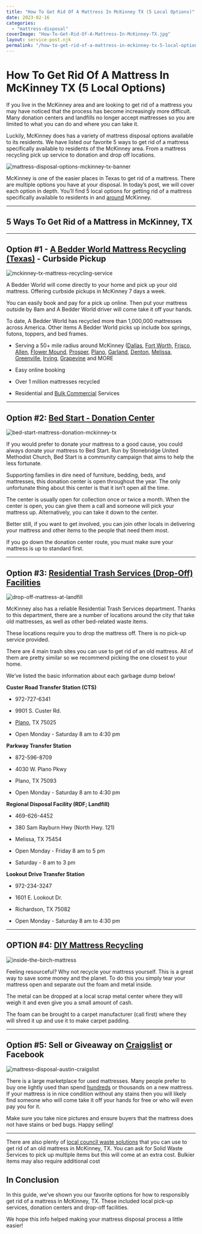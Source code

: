 ```yaml
---
title: "How To Get Rid Of A Mattress In McKinney TX (5 Local Options)"
date: 2023-02-16
categories: 
  - "mattress-disposal"
coverImage: "How-To-Get-Rid-Of-A-Mattress-In-McKinney-TX.jpg"
layout: service-post.njk
permalink: "/how-to-get-rid-of-a-mattress-in-mckinney-tx-5-local-options.html"
---
```


# How To Get Rid Of A Mattress In McKinney TX (5 Local Options)

If you live in the McKinney area and are looking to get rid of a mattress you may have noticed that the process has become increasingly more difficult. Many donation centers and landfills no longer accept mattresses so you are limited to what you can do and where you can take it.

Luckily, McKinney does has a variety of mattress disposal options available to its residents. We have listed our favorite 5 ways to get rid of a mattress specifically available to residents of the McKinney area. From a mattress recycling pick up service to donation and drop off locations.

![mattress-disposal-options-mckinney-tx-banner](/filtered-images/Most-Attractive-Youtube-Thumbnail-2023-02-16T051612.723-1024x576.png)

McKinney is one of the easier places in Texas to get rid of a mattress. There are multiple options you have at your disposal. In today’s post, we will cover each option in depth. You’ll find 5 local options for getting rid of a mattress specifically available to residents in and [around](https://www.abedderworld.com/get-rid-of-a-mattress-in-garland-tx.html/) McKinney.

* * *

## 5 Ways To Get Rid of a Mattress in McKinney, TX

* * *

## Option #1 - [A Bedder World Mattress Recycling (Texas)](https://www.abedderworld.com/McKinney-TX) - Curbside Pickup

![mckinney-tx-mattress-recycling-service](/filtered-images/Screen-Shot-2023-02-15-at-10.48.17-AM-1024x488.png)

A Bedder World will come directly to your home and pick up your old mattress. Offering curbside pickups in McKinney 7 days a week.

You can easily book and pay for a pick up online. Then put your mattress outside by 8am and A Bedder World driver will come take it off your hands.

To date, A Bedder World has recycled more than 1,000,000 mattresses across America. Other items A Bedder World picks up include box springs, futons, toppers, and bed frames.

- Serving a 50+ mile radius around McKinney ([Dallas](https://www.abedderworld.com/mattress-disposal-dallas-tx/), [Fort Worth](https://www.abedderworld.com/mattress-disposal-fort-worth/), [Frisco](https://www.abedderworld.com/Frisco-TX), [Allen](https://www.abedderworld.com/Allen-TX), [Flower Mound](https://www.abedderworld.com/Flower-Mound-TX), [Prosper](https://www.abedderworld.com/Prosper-TX), [Plano](https://www.abedderworld.com/Plano-TX), [Garland](https://www.abedderworld.com/Garland-TX/), [Denton](https://www.abedderworld.com/Denton-TX/), [Melissa](https://www.abedderworld.com/Melissa-TX/), [Greenville](https://www.abedderworld.com/Greenville-TX/), [Irving](https://www.abedderworld.com/Irving-TX/), [Grapevine](https://www.abedderworld.com/Grapevine-TX/) and MORE

- Easy online booking

- Over 1 million mattresses recycled

- Residential and [Bulk Commercial](https://www.abedderworld.com/commercial/) Services

* * *

## Option #2: [Bed Start - Donation Center](https://www.mysumc.org/bed-start)

![bed-start-mattress-donation-mckinney-tx](/filtered-images/FamilyPromise.jpeg)

If you would prefer to donate your mattress to a good cause, you could always donate your mattress to Bed Start. Run by Stonebridge United Methodist Church, Bed Start is a community campaign that aims to help the less fortunate.

Supporting families in dire need of furniture, bedding, beds, and mattresses, this donation center is open throughout the year. The only unfortunate thing about this center is that it isn’t open all the time.

The center is usually open for collection once or twice a month. When the center is open, you can give them a call and someone will pick your mattress up. Alternatively, you can take it down to the center. 

Better still, if you want to get involved, you can join other locals in delivering your mattress and other items to the people that need them most.

If you go down the donation center route, you must make sure your mattress is up to standard first.

* * *

## Option #3: [Residential Trash Services (Drop-Off) Facilities](https://www.mckinneytexas.org/503/Residential-Trash-Services#DIY)

![drop-off-mattress-at-landfill](/filtered-images/Screen-Shot-2023-02-15-at-10.55.15-AM.png)

McKinney also has a reliable Residential Trash Services department. Thanks to this department, there are a number of locations around the city that take old mattresses, as well as other bed-related waste items.

These locations require you to drop the mattress off. There is no pick-up service provided.

There are 4 main trash sites you can use to get rid of an old mattress. All of them are pretty similar so we recommend picking the one closest to your home.

We’ve listed the basic information about each garbage dump below!

**Custer Road Transfer Station (CTS)**

- 972-727-6341

- 9901 S. Custer Rd.

- [Plano](https://www.abedderworld.com/how-to-get-rid-of-a-mattress-in-plano-tx.html/), TX 75025

- Open Monday - Saturday 8 am to 4:30 pm

**Parkway Transfer Station**

- 872-596-8709

- 4030 W. Plano Pkwy

- Plano, TX 75093

- Open Monday - Saturday 8 am to 4:30 pm

**Regional Disposal Facility (RDF; Landfill)**

- 469-626-4452

- 380 Sam Rayburn Hwy (North Hwy. 121)

- Melissa, TX 75454

- Open Monday - Friday 8 am to 5 pm

- Saturday - 8 am to 3 pm

**Lookout Drive Transfer Station**

- 972-234-3247

- 1601 E. Lookout Dr.

- Richardson, TX 75082

- Open Monday - Saturday 8 am to 4:30 pm

* * *

## OPTION #4: [DIY Mattress Recycling](https://www.abedderworld.com/how-to-recycle-a-mattress/)

![inside-the-birch-mattress](/filtered-images/IMG_4265-2-768x1024.jpeg)

Feeling resourceful? Why not recycle your mattress yourself. This is a great way to save some money and the planet. To do this you simply tear your mattress open and separate out the foam and metal inside.

The metal can be dropped at a local scrap metal center where they will weigh it and even give you a small amount of cash.

The foam can be brought to a carpet manufacturer (call first) where they will shred it up and use it to make carpet padding.

* * *

## Option #5: Sell or Giveaway on [Craigslist](https://dallas.craigslist.org/) or Facebook

![mattress-disposal-austin-craigslist](/filtered-images/Screen-Shot-2019-12-11-at-8.06.07-AM-edited.png)

There is a large marketplace for used mattresses. Many people prefer to buy one lightly used than spend [hundreds](https://www.abedderworld.com/novilla-mattress-review.html/) or thousands on a new mattress. If your mattress is in nice condition without any stains then you will likely find someone who will come take it off your hands for free or who will even pay you for it.

Make sure you take nice pictures and ensure buyers that the mattress does not have stains or bed bugs. Happy selling!

* * *

There are also plenty of [local council waste solutions](http://mckinneytexas.org/FormCenter/Solid-Waste-Services-10/Request-Bulky-Item-Collection-148) that you can use to get rid of an old mattress in McKinney, TX. You can ask for Solid Waste Services to pick up multiple items but this will come at an extra cost. Bulkier items may also require additional cost

## **In Conclusion**

In this guide, we’ve shown you our favorite options for how to responsibly get rid of a mattress in McKinney, TX. These included local pick-up services, donation centers and drop-off facilities.

We hope this info helped making your mattress disposal process a little easier!
